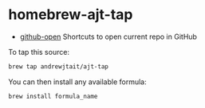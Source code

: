 # homebrew-ajt-tap

* [github-open](https://github.com/andrewjtait/github-open)
Shortcuts to open current repo in GitHub

To tap this source:

```sh
brew tap andrewjtait/ajt-tap
```

You can then install any available formula:

```sh
brew install formula_name
```

